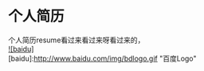 # 个人简历
个人简历resume看过来看过来呀看过来的，<br>
[![baidu]](http://baidu.com)  
[baidu]:http://www.baidu.com/img/bdlogo.gif "百度Logo"  
